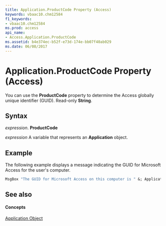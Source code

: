 ```yaml
---
title: Application.ProductCode Property (Access)
keywords: vbaac10.chm12584
f1_keywords:
- vbaac10.chm12584
ms.prod: access
api_name:
- Access.Application.ProductCode
ms.assetid: b4e374ec-b52f-e73d-174e-bb07f40ab029
ms.date: 06/08/2017
---
```



# Application.ProductCode Property (Access)

You can use the  **ProductCode** property to determine the Access globally unique identifier (GUID). Read-only **String**.


## Syntax

 _expression_. **ProductCode**

 _expression_ A variable that represents an **Application** object.


## Example

The following example displays a message indicating the GUID for Microsoft Access for the user's computer.


```vb
MsgBox "The GUID for Microsoft Access on this computer is " &; Application.ProductCode &; "."
```


## See also


#### Concepts


[Application Object](application-object-access.md)

